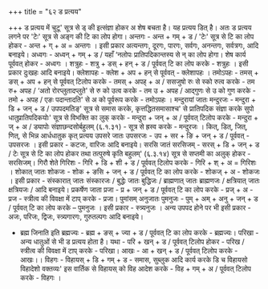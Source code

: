 +++
title = "६२ ड प्रत्यय"

+++
ड प्रत्यय में चुटू' सूत्र से ड् की इत्संज्ञा होकर अ शेष बचता है। यह प्रत्यय डित् है। अतः ड प्रत्यय लगने पर 'टेः' सूत्र से अङ्ग की टि का लोप होगा।
अन्तगः - अन्त + गम् + ड / 'टेः' सूत्र से टि का लोप होकर - अन्त + ग् + अ = अन्तगः । इसी प्रकार अत्यन्तगः, दूरगः, पारगः, सर्वगः, अनन्तगः, सर्वत्रगः,
आदि बनाइये।
अध्वगः - अध्वन् + गम् + ड / यहाँ ‘नलोपः प्रातिपदिकान्तस्य से न् का लोप होगा। शेष कार्य पूर्ववत् होकर - अध्वगः ।
शत्रुहः - शत्रु + डस् + हन् + ड / पूर्ववत् टि का लोप करके - शत्रुहः । इसी प्रकार दुःखहः आदि बनाइये। क्लेशापहः - क्लेश + अप + हन् से पूर्ववत् - क्लेशापहः ।
तमोऽपहः - तमस् + ङस् + अप + हन् से पूर्ववत् टिलोप करके - तमस् + अपह् + अ / ससजुषो रुः से स्को रुत्व करके - तम रु+ अपह / ‘अतो रोरप्लुतादप्लुते' से रु को उत्व करके - तम उ + अपह / आद्गुणः से उ को गुण करके - तमो + अपह / एङः पदान्तादति' से अ को पूर्वरूप करके - तमोऽपहः ।
मन्दुरायां जातः मन्दुरजः - मन्दुरा + डि + जन् + ड / उपपदमतिङ्' सूत्र से समास करके, कृत्तद्धितसमासाश्च' से प्रातिपदिक संज्ञा करके सुपो धातुप्रातिपदिकयोः' सूत्र से विभक्ति का लुक् करके - मन्दुरा + जन् + अ / पूर्ववत् टिलोप करके - मन्दुरा + ज् + अ / ड्यापोः संज्ञाछन्दसोर्बहुलम् (६.१.३१) - सूत्र से ह्रस्व करके - मन्दुरजः ।
कित्, डित्, जित्, णित्, से भिन्न आर्धधातुक कृत् प्रत्यय
उपसरे जातः उपसरजः - उप + सर + ङि + जन् + ड / पूर्ववत् - उपसरजः । इसी प्रकार - कटजः, वारिजः आदि बनाइये।
सरसि जातं सरसिजम् - सरस् + डि + जन् + ड / टेः सूत्र से टि का लोप होकर तथा तत्पुरुषे कृति बहुलम्' (६.३.१४) सूत्र से सप्तमी का अलुक् होकर - सरसिजम्।
गिरौ शेते गिरिशः - गिरि + डि + शी + ड / पूर्ववत् टिलोप करके - गिरि + श् + अ = गिरिशः ।
शोकात् जातः शोकजः - शोक + ङसि + जन् + ड / पूर्ववत् टि का लोप करके - शोकज् + अ - शोकजः ।
इसी प्रकार - संस्कारात् जातः संस्कारजः / बुद्धेः जातः बुद्धिजः / ब्राह्मणात् जातः ब्राह्मणजः / क्षत्रियात् जातः क्षत्रियजः / आदि बनाइये।
प्रकर्षेण जाता प्रजा - प्र + जन् + ड / पूर्ववत् टि का लोप करके - प्रज् + अ - प्रज - स्त्रीत्व की विवक्षा में टाप् करके - प्रजा।
पुमांसम् अनुजातः पुमनुजः - पुम् + अम् + अनु + जन् + ड / पूर्ववत् टि का लोप करके – पुमनुजः । इसी प्रकार - स्त्र्यनुजः ।
अन्य उपपद होने पर भी इसी प्रकार - अजः, परिजः, द्विजः, स्त्र्यगारगः, गुरुतल्पगः आदि बनाइये।
- ब्रह्म जिनाति इति ब्रह्मज्यः - ब्रह्म + ङस् + ज्या + ड / पूर्ववत् टि का लोप करके - ब्रह्मज्यः।
परिखा - अन्य धातुओं से भी ड प्रत्यय होता है। यथा - परि + खन् + ड / पूर्ववत् टिलोप होकर - परिख / स्त्रीत्व की विवक्षा में टाप् करके - परिखा।
आखः - आ + खन् + ड / पूर्ववत् टिलोप करके - आखः।। विहगः - विहायस् + डि + गम् + ड - समास, सुब्लुक आदि कार्य करके
डि च विहायसो विहादेशो वक्तव्यः' इस वार्तिक से विहायस् को विह आदेश करके - विह + गम् + अ / पूर्ववत् टिलोप करके - विहगः ।